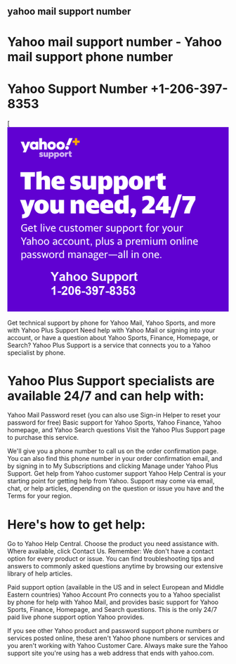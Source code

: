 ## yahoo mail support number
# Yahoo mail support number - Yahoo mail support phone number
# Yahoo Support Number +1-206-397-8353
[![Yahoo mail support number](YPlusSupport_0321@2x.png)

Get technical support by phone for Yahoo Mail, Yahoo Sports, and more with Yahoo Plus Support
Need help with Yahoo Mail or signing into your account, or have a question about Yahoo Sports, Finance, Homepage, or Search? Yahoo Plus Support is a service that connects you to a Yahoo specialist by phone.

# Yahoo Plus Support specialists are available 24/7 and can help with:

Yahoo Mail
Password reset (you can also use Sign-in Helper to reset your password for free)
Basic support for Yahoo Sports, Yahoo Finance, Yahoo homepage, and Yahoo Search questions
Visit the Yahoo Plus Support page to purchase this service.

We'll give you a phone number to call us on the order confirmation page. You can also find this phone number in your order confirmation email, and by signing in to My Subscriptions and clicking Manage under Yahoo Plus Support.
Get help from Yahoo customer support
Yahoo Help Central is your starting point for getting help from Yahoo. Support may come via email, chat, or help articles, depending on the question or issue you have and the Terms for your region.

# Here's how to get help:

Go to Yahoo Help Central.
Choose the product you need assistance with.
Where available, click Contact Us.
Remember: We don't have a contact option for every product or issue. You can find troubleshooting tips and answers to commonly asked questions anytime by browsing our extensive library of help articles.

Paid support option (available in the US and in select European and Middle Eastern countries)
Yahoo Account Pro connects you to a Yahoo specialist by phone for help with Yahoo Mail, and provides basic support for Yahoo Sports, Finance, Homepage, and Search questions. This is the only 24/7 paid live phone support option Yahoo provides.

If you see other Yahoo product and password support phone numbers or services posted online, these aren't Yahoo phone numbers or services and you aren't working with Yahoo Customer Care. Always make sure the Yahoo support site you're using has a web address that ends with yahoo.com.
